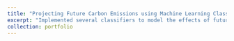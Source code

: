 ```yaml
---
title: "Projecting Future Carbon Emissions using Machine Learning Classifiers"
excerpt: "Implemented several classifiers to model the effects of future changes in U.S. light-duty vehicles on carbon emission levels. <br/><img src='/images/aiml_adobespark.jpeg'>"
collection: portfolio
---
```


<!-- This is an item in your portfolio. It can be have images or nice text. If you name the file .md, it will be parsed as markdown. If you name the file .html, it will be parsed as HTML. -->
